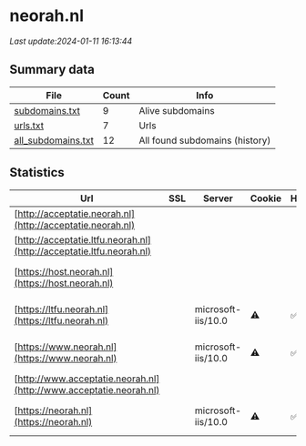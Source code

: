 # neorah.nl
*Last update:2024-01-11 16:13:44*
## Summary data
| File       | Count | Info |
|------------|-------|------|
|[subdomains.txt](/data/neorah/subdomains.txt)|9|Alive subdomains|
|[urls.txt](/data/neorah/urls.txt)|7|Urls|
|[all_subdomains.txt](/data/neorah/all_subdomains.txt)|12|All found subdomains (history)|
## Statistics
| Url | SSL | Server | Cookie | HSTS | CSP | XFO | XXP | RP | Tech |
|------------|-------|------|------|------|------|------|------|------|------|
|[http://acceptatie.neorah.nl](http://acceptatie.neorah.nl)| | | | | | | |:white_check_mark: ||
|[http://acceptatie.ltfu.neorah.nl](http://acceptatie.ltfu.neorah.nl)| | | | | | | |:white_check_mark: ||
|[https://host.neorah.nl](https://host.neorah.nl)| | | | | | | |:white_check_mark: |HSTS Microsoft HTTPA...|
|[https://ltfu.neorah.nl](https://ltfu.neorah.nl)| |microsoft-iis/10.0|:warning: |:white_check_mark: | |:white_check_mark: | |:white_check_mark: |HSTS IIS:10.0 Larave...|
|[https://www.neorah.nl](https://www.neorah.nl)| |microsoft-iis/10.0|:warning: |:white_check_mark: |:warning: |:white_check_mark: | |:white_check_mark: |HSTS IIS:10.0 Larave...|
|[http://www.acceptatie.neorah.nl](http://www.acceptatie.neorah.nl)| | | | | | | |:white_check_mark: ||
|[https://neorah.nl](https://neorah.nl)| |microsoft-iis/10.0|:warning: |:white_check_mark: |:warning: |:white_check_mark: | |:white_check_mark: |HSTS IIS:10.0 Larave...|